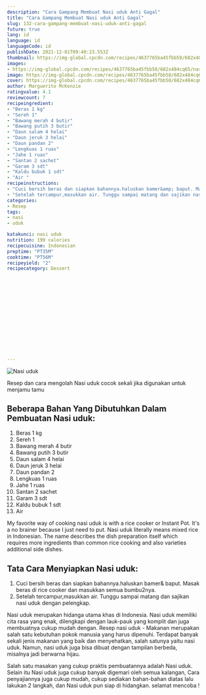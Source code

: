 ```yaml
---
description: "Cara Gampang Membuat Nasi uduk Anti Gagal"
title: "Cara Gampang Membuat Nasi uduk Anti Gagal"
slug: 132-cara-gampang-membuat-nasi-uduk-anti-gagal
future: true
lang: id
language: id
languageCode: id
publishDate: 2021-12-01T09:40:23.553Z 
thumbnail: https://img-global.cpcdn.com/recipes/4637765ba45fbb58/682x484cq65/nasi-uduk-foto-resep-utama.webp
images:
- https://img-global.cpcdn.com/recipes/4637765ba45fbb58/682x484cq65/nasi-uduk-foto-resep-utama.webp
image: https://img-global.cpcdn.com/recipes/4637765ba45fbb58/682x484cq65/nasi-uduk-foto-resep-utama.webp
cover: https://img-global.cpcdn.com/recipes/4637765ba45fbb58/682x484cq65/nasi-uduk-foto-resep-utama.webp
author: Marguerite McKenzie
ratingvalue: 4.1
reviewcount: 7
recipeingredient:
- "Beras 1 kg"
- "Sereh 1"
- "Bawang merah 4 butir"
- "Bawang putih 3 butir"
- "Daun salam 4 helai"
- "Daun jeruk 3 helai"
- "Daun pandan 2"
- "Lengkuas 1 ruas"
- "Jahe 1 ruas"
- "Santan 2 sachet"
- "Garam 3 sdt"
- "Kaldu bubuk 1 sdt"
- "Air "
recipeinstructions:
- "Cuci bersih beras dan siapkan bahannya.haluskan bamer&amp; baput. Masak beras di rice cooker dan masukkan semua bumbu2nya."
- "Setelah tercampur,masukkan air. Tunggu sampai matang dan sajikan nasi uduk dengan pelengkap."
categories:
- Resep
tags:
- nasi
- uduk

katakunci: nasi uduk 
nutrition: 199 calories
recipecuisine: Indonesian
preptime: "PT35M"
cooktime: "PT56M"
recipeyield: "2"
recipecategory: Dessert


     
    
    
    
    
    
    
    
    
    
    
      
    
---
```



![Nasi uduk](https://img-global.cpcdn.com/recipes/4637765ba45fbb58/682x484cq65/nasi-uduk-foto-resep-utama.webp)

Resep dan cara mengolah  Nasi uduk cocok sekali jika digunakan untuk menjamu tamu

<!--inarticleads1-->

## Beberapa Bahan Yang Dibutuhkan Dalam Pembuatan Nasi uduk:

1. Beras 1 kg
1. Sereh 1
1. Bawang merah 4 butir
1. Bawang putih 3 butir
1. Daun salam 4 helai
1. Daun jeruk 3 helai
1. Daun pandan 2
1. Lengkuas 1 ruas
1. Jahe 1 ruas
1. Santan 2 sachet
1. Garam 3 sdt
1. Kaldu bubuk 1 sdt
1. Air 

My favorite way of cooking nasi uduk is with a rice cooker or Instant Pot. It&#39;s a no brainer because I just need to put. Nasi uduk literally means mixed rice in Indonesian. The name describes the dish preparation itself which requires more ingredients than common rice cooking and also varieties additional side dishes. 

<!--inarticleads2-->

## Tata Cara Menyiapkan Nasi uduk:

1. Cuci bersih beras dan siapkan bahannya.haluskan bamer&amp; baput. Masak beras di rice cooker dan masukkan semua bumbu2nya.
1. Setelah tercampur,masukkan air. Tunggu sampai matang dan sajikan nasi uduk dengan pelengkap.


Nasi uduk merupakan hidanga utama khas di Indonesia. Nasi uduk memiliki cita rasa yang enak, dilengkapi dengan lauk-pauk yang komplit dan juga membuatnya cukup mudah dengan. Resep nasi uduk - Makanan merupakan salah satu kebutuhan pokok manusia yang harus dipenuhi. Terdapat banyak sekali jenis makanan yang baik dan menyehatkan, salah satunya yaitu nasi uduk. Namun, nasi uduk juga bisa dibuat dengan tampilan berbeda, misalnya jadi berwarna hijau. 

Salah satu masakan yang cukup praktis pembuatannya adalah  Nasi uduk. Selain itu  Nasi uduk  juga cukup banyak digemari oleh semua kalangan, Cara penyajiannya juga cukup mudah, cukup sediakan bahan-bahan diatas lalu lakukan 2 langkah, dan  Nasi uduk  pun siap di hidangkan. selamat mencoba !
